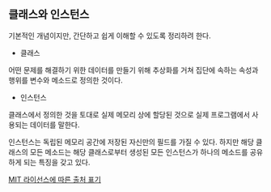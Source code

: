 ## 클래스와 인스턴스

기본적인 개념이지만, 간단하고 쉽게 이해할 수 있도록 정리하려 한다.

- 클래스

어떤 문제를 해결하기 위한 데이터를 만들기 위해 추상화를 거쳐 집단에 속하는 속성과 행위를 변수와 메소드로 정의한 것이다.



- 인스턴스

클래스에서 정의한 것을 토대로 실제 메모리 상에 할당된 것으로 실제 프로그램에서 사용되는 데이터를 말한다.



인스턴스는 독립된 메모리 공간에 저장된 자신만의 필드를 가질 수 있다. 하지만 해당 클래스의 모든 메소드는 해당 클래스로부터 생성된 모든 인스턴스가 하나의 메소드를 공유하게 되는 특징을 갖고 있다. 

[MIT 라이선스에 따른 출처 표기](https://github.com/WooVictory/Ready-For-Tech-Interview)